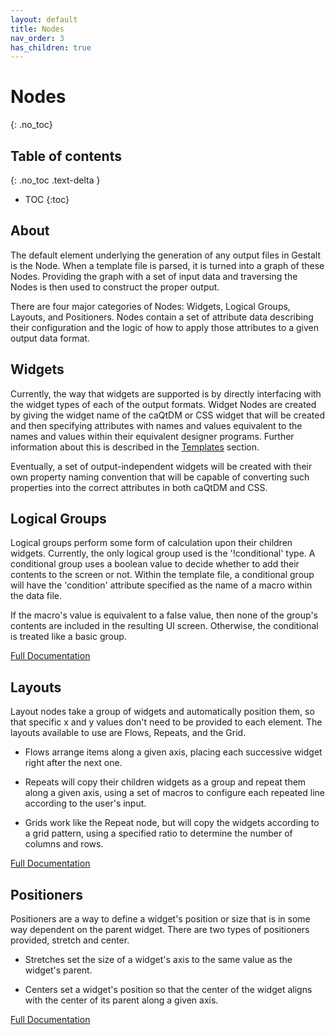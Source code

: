 ```yaml
---
layout: default
title: Nodes
nav_order: 3
has_children: true
---
```


# Nodes
{: .no_toc}


## Table of contents
{: .no_toc .text-delta }

- TOC
{:toc}



## About

The default element underlying the generation of any output files in Gestalt is
the Node. When a template file is parsed, it is turned into a graph of these Nodes.
Providing the graph with a set of input data and traversing the Nodes is then used
to construct the proper output.

There are four major categories of Nodes: Widgets, Logical Groups, Layouts, and 
Positioners. Nodes contain a set of attribute data describing their configuration and 
the logic of how to apply those attributes to a given output data format.


## Widgets

Currently, the way that widgets are supported is by directly interfacing with the
widget types of each of the output formats. Widget Nodes are created by giving the
widget name of the caQtDM or CSS widget that will be created and then specifying
attributes with names and values equivalent to the names and values within their
equivalent designer programs. Further information about this is described in the 
[Templates](../templates.md) section.

Eventually, a set of output-independent widgets will be created with their own 
property naming convention that will be capable of converting such properties into
the correct attributes in both caQtDM and CSS.


## Logical Groups

Logical groups perform some form of calculation upon their children widgets. Currently,
the only logical group used is the '!conditional' type. A conditional group uses a 
boolean value to decide whether to add their contents to the screen or not. Within the
template file, a conditional group will have the 'condition' attribute specified as the
name of a macro within the data file.

If the macro's value is equivalent to a false value, then none of the group's contents
are included in the resulting UI screen. Otherwise, the conditional is treated like a
basic group.

[Full Documentation](logic.md)


## Layouts

Layout nodes take a group of widgets and automatically position them, so that specific
x and y values don't need to be provided to each element. The layouts available to use
are Flows, Repeats, and the Grid.

* Flows arrange items along a given axis, placing each successive widget right after the
next one.

* Repeats will copy their children widgets as a group and repeat them along a given axis,
using a set of macros to configure each repeated line according to the user's input.

* Grids work like the Repeat node, but will copy the widgets according to
a grid pattern, using a specified ratio to determine the number of columns and rows.

[Full Documentation](layouts.md)


## Positioners

Positioners are a way to define a widget's position or size that is in some way dependent 
on the parent widget. There are two types of positioners provided, stretch and center.

* Stretches set the size of a widget's axis to the same value as the widget's parent.

* Centers set a widget's position so that the center of the widget aligns with the center
of its parent along a given axis.

[Full Documentation](positioners.md)

